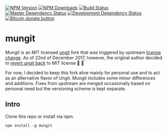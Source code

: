 [![NPM Version](https://img.shields.io/npm/v/mungit.svg)](https://www.npmjs.com/package/mungit)
[![NPM Downloads](https://img.shields.io/npm/dw/mungit.svg)](https://www.npmjs.com/package/mungit)
[![Build Status](https://travis-ci.org/exsilium/mungit.svg?branch=master)](https://travis-ci.org/exsilium/mungit)
[![Master Dependency Status](https://snyk.io/test/github/exsilium/mungit/badge.svg)](https://snyk.io/test/github/exsilium/mungit)
[![Development Dependency Status](https://snyk.io/test/github/exsilium/mungit/development/badge.svg)](https://snyk.io/test/github/exsilium/mungit)
[![Bitcoin donate button](https://img.shields.io/badge/bitcoin-donate-yellow.svg)](https://www.coinbase.com/checkouts/9c54082e04ff349ac8bd3679d6d0da48 "One-time donation to keep this fork alive")


mungit
======
Mungit is an MIT licensed [ungit](https://github.com/FredrikNoren/ungit) fork that was triggered by upstream [license change](https://github.com/FredrikNoren/ungit/issues/974). As of 22nd of December 2017, however, the original author decided to [revert ungit back](https://github.com/FredrikNoren/ungit/issues/997) to MIT license 🙌 🎉

For now, I decided to keep this fork alive mainly for personal use and to act as an alternative flavor of Ungit. Mungit includes some minor differences and additions. Fixes from upstream are merged occasionally based on personal need but the versioning scheme is kept separate.

Intro
-----
Clone this repo or install via npm.

```
npm install -g mungit
```
